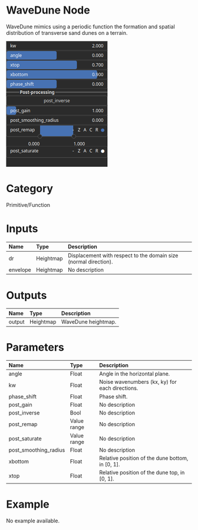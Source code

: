 
WaveDune Node
=============


WaveDune mimics using a periodic function the formation and spatial distribution of transverse sand dunes on a terrain.



![img](../../images/nodes/WaveDune_settings.png)


# Category


Primitive/Function
# Inputs

|Name|Type|Description|
| :--- | :--- | :--- |
|dr|Heightmap|Displacement with respect to the domain size (normal direction).|
|envelope|Heightmap|No description|

# Outputs

|Name|Type|Description|
| :--- | :--- | :--- |
|output|Heightmap|WaveDune heightmap.|

# Parameters

|Name|Type|Description|
| :--- | :--- | :--- |
|angle|Float|Angle in the horizontal plane.|
|kw|Float|Noise wavenumbers (kx, ky) for each directions.|
|phase_shift|Float|Phase shift.|
|post_gain|Float|No description|
|post_inverse|Bool|No description|
|post_remap|Value range|No description|
|post_saturate|Value range|No description|
|post_smoothing_radius|Float|No description|
|xbottom|Float|Relative position of the dune bottom, in [0, 1].|
|xtop|Float|Relative position of the dune top, in [0, 1].|

# Example


No example available.